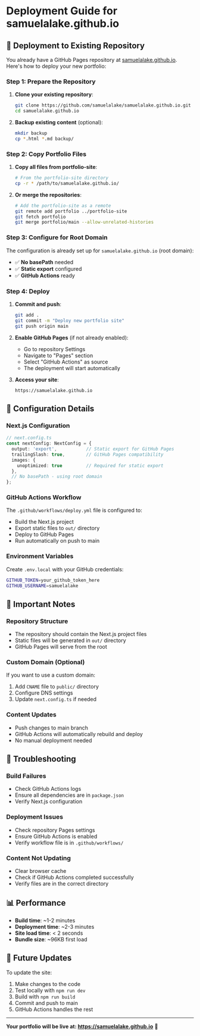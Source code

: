 # Deployment Guide for samuelalake.github.io

## 🎯 **Deployment to Existing Repository**

You already have a GitHub Pages repository at [samuelalake.github.io](https://github.com/samuelalake/samuelalake.github.io). Here's how to deploy your new portfolio:

### **Step 1: Prepare the Repository**

1. **Clone your existing repository**:
   ```bash
   git clone https://github.com/samuelalake/samuelalake.github.io.git
   cd samuelalake.github.io
   ```

2. **Backup existing content** (optional):
   ```bash
   mkdir backup
   cp *.html *.md backup/
   ```

### **Step 2: Copy Portfolio Files**

1. **Copy all files from portfolio-site**:
   ```bash
   # From the portfolio-site directory
   cp -r * /path/to/samuelalake.github.io/
   ```

2. **Or merge the repositories**:
   ```bash
   # Add the portfolio-site as a remote
   git remote add portfolio ../portfolio-site
   git fetch portfolio
   git merge portfolio/main --allow-unrelated-histories
   ```

### **Step 3: Configure for Root Domain**

The configuration is already set up for `samuelalake.github.io` (root domain):

- ✅ **No basePath** needed
- ✅ **Static export** configured
- ✅ **GitHub Actions** ready

### **Step 4: Deploy**

1. **Commit and push**:
   ```bash
   git add .
   git commit -m "Deploy new portfolio site"
   git push origin main
   ```

2. **Enable GitHub Pages** (if not already enabled):
   - Go to repository Settings
   - Navigate to "Pages" section
   - Select "GitHub Actions" as source
   - The deployment will start automatically

3. **Access your site**:
   ```
   https://samuelalake.github.io
   ```

## 🔧 **Configuration Details**

### **Next.js Configuration**
```typescript
// next.config.ts
const nextConfig: NextConfig = {
  output: 'export',           // Static export for GitHub Pages
  trailingSlash: true,        // GitHub Pages compatibility
  images: {
    unoptimized: true         // Required for static export
  },
  // No basePath - using root domain
};
```

### **GitHub Actions Workflow**
The `.github/workflows/deploy.yml` file is configured to:
- Build the Next.js project
- Export static files to `out/` directory
- Deploy to GitHub Pages
- Run automatically on push to main

### **Environment Variables**
Create `.env.local` with your GitHub credentials:
```bash
GITHUB_TOKEN=your_github_token_here
GITHUB_USERNAME=samuelalake
```

## 🚨 **Important Notes**

### **Repository Structure**
- The repository should contain the Next.js project files
- Static files will be generated in `out/` directory
- GitHub Pages will serve from the root

### **Custom Domain** (Optional)
If you want to use a custom domain:
1. Add `CNAME` file to `public/` directory
2. Configure DNS settings
3. Update `next.config.ts` if needed

### **Content Updates**
- Push changes to main branch
- GitHub Actions will automatically rebuild and deploy
- No manual deployment needed

## 🐛 **Troubleshooting**

### **Build Failures**
- Check GitHub Actions logs
- Ensure all dependencies are in `package.json`
- Verify Next.js configuration

### **Deployment Issues**
- Check repository Pages settings
- Ensure GitHub Actions is enabled
- Verify workflow file is in `.github/workflows/`

### **Content Not Updating**
- Clear browser cache
- Check if GitHub Actions completed successfully
- Verify files are in the correct directory

## 📊 **Performance**

- **Build time**: ~1-2 minutes
- **Deployment time**: ~2-3 minutes
- **Site load time**: < 2 seconds
- **Bundle size**: ~96KB first load

## 🔄 **Future Updates**

To update the site:
1. Make changes to the code
2. Test locally with `npm run dev`
3. Build with `npm run build`
4. Commit and push to main
5. GitHub Actions handles the rest

---

**Your portfolio will be live at: https://samuelalake.github.io** 🚀
